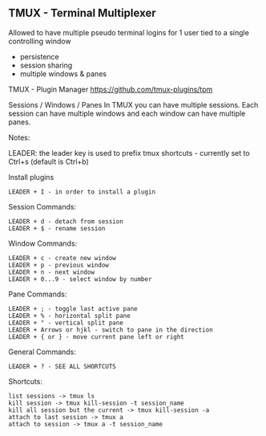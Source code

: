## TMUX - Terminal Multiplexer
Allowed to have multiple pseudo terminal logins for 1 user tied to a single controlling window
  - persistence
  - session sharing
  - multiple windows & panes

TMUX - Plugin Manager
https://github.com/tmux-plugins/tpm

Sessions / Windows / Panes
In TMUX you can have multiple sessions. Each session can have multiple windows and each window
can have multiple panes.

Notes:
  
LEADER: the leader key is used to prefix tmux shortcuts - currently set to Ctrl+s (default is Ctrl+b)

Install plugins

    LEADER + I - in order to install a plugin

Session Commands:
    
    LEADER + d - detach from session
    LEADER + $ - rename session

Window Commands:

    LEADER + c - create new window
    LEADER + p - previous window
    LEADER + n - next window
    LEADER + 0...9 - select window by number

Pane Commands:

    LEADER + ; - toggle last active pane
    LEADER + % - horizontal split pane
    LEADER + " - vertical split pane
    LEADER + Arrows or hjkl - switch to pane in the direction
    LEADER + { or } - move current pane left or right

General Commands:

    LEADER + ? - SEE ALL SHORTCUTS

Shortcuts:
    
    list sessions -> tmux ls
    kill session -> tmux kill-session -t session_name
    kill all session but the current -> tmux kill-session -a
    attach to last session -> tmux a 
    attach to session -> tmux a -t session_name
